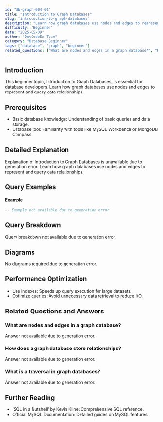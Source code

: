 ```yaml
---
id: "db-graph-004-01"
title: "Introduction to Graph Databases"
slug: "introduction-to-graph-databases"
description: "Learn how graph databases use nodes and edges to represent and query data relationships."
difficulty: "Beginner"
date: "2025-05-09"
author: "DevCodeEx Team"
category: "Database Beginner"
tags: ["database", "graph", "beginner"]
related_questions: ["What are nodes and edges in a graph database?", "How does a graph database store relationships?", "What is a traversal in graph databases?"]
---
```


## Introduction

This beginner topic, Introduction to Graph Databases, is essential for database developers. Learn how graph databases use nodes and edges to represent and query data relationships.

## Prerequisites

- Basic database knowledge: Understanding of basic queries and data storage.
- Database tool: Familiarity with tools like MySQL Workbench or MongoDB Compass.

## Detailed Explanation

Explanation of Introduction to Graph Databases is unavailable due to generation error. Learn how graph databases use nodes and edges to represent and query data relationships.

## Query Examples

#### Example
```sql
-- Example not available due to generation error
```

## Query Breakdown

Query breakdown not available due to generation error.

## Diagrams

No diagrams required due to generation error.

## Performance Optimization

- Use indexes: Speeds up query execution for large datasets.
- Optimize queries: Avoid unnecessary data retrieval to reduce I/O.

## Related Questions and Answers

### What are nodes and edges in a graph database?

Answer not available due to generation error.

### How does a graph database store relationships?

Answer not available due to generation error.

### What is a traversal in graph databases?

Answer not available due to generation error.

## Further Reading

- 'SQL in a Nutshell' by Kevin Kline: Comprehensive SQL reference.
- Official MySQL Documentation: Detailed guides on MySQL features.